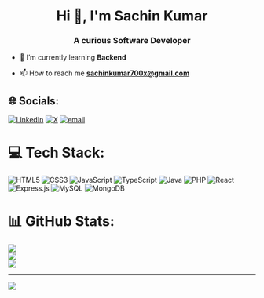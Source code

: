 <h1 align="center">Hi 👋, I'm Sachin Kumar</h1>
<h3 align="center">A curious Software Developer</h3>

- 🌱 I’m currently learning **Backend**

- 📫 How to reach me **sachinkumar700x@gmail.com**

## 🌐 Socials:
[![LinkedIn](https://img.shields.io/badge/LinkedIn-%230077B5.svg?logo=linkedin&logoColor=white)](https://linkedin.com/in/sachinkumar700x) [![X](https://img.shields.io/badge/X-black.svg?logo=X&logoColor=white)](https://x.com/sachinkumar700x) [![email](https://img.shields.io/badge/Email-D14836?logo=gmail&logoColor=white)](mailto:sachinkumar700x@gmail.com) 

# 💻 Tech Stack:
![HTML5](https://img.shields.io/badge/html5-%23E34F26.svg?style=for-the-badge&logo=html5&logoColor=white) ![CSS3](https://img.shields.io/badge/css3-%231572B6.svg?style=for-the-badge&logo=css3&logoColor=white) ![JavaScript](https://img.shields.io/badge/javascript-%23323330.svg?style=for-the-badge&logo=javascript&logoColor=%23F7DF1E) ![TypeScript](https://img.shields.io/badge/typescript-%23007ACC.svg?style=for-the-badge&logo=typescript&logoColor=white) ![Java](https://img.shields.io/badge/java-%23ED8B00.svg?style=for-the-badge&logo=openjdk&logoColor=white) ![PHP](https://img.shields.io/badge/php-%23777BB4.svg?style=for-the-badge&logo=php&logoColor=white) ![React](https://img.shields.io/badge/react-%2320232a.svg?style=for-the-badge&logo=react&logoColor=%2361DAFB) ![Express.js](https://img.shields.io/badge/express.js-%23404d59.svg?style=for-the-badge&logo=express&logoColor=%2361DAFB) ![MySQL](https://img.shields.io/badge/mysql-4479A1.svg?style=for-the-badge&logo=mysql&logoColor=white) ![MongoDB](https://img.shields.io/badge/MongoDB-%234ea94b.svg?style=for-the-badge&logo=mongodb&logoColor=white)
# 📊 GitHub Stats:
![](https://github-readme-stats.vercel.app/api?username=sachinkumar700x&theme=dark&hide_border=false&include_all_commits=false&count_private=false)<br/>
![](https://nirzak-streak-stats.vercel.app/?user=sachinkumar700x&theme=dark&hide_border=false)<br/>
![](https://github-readme-stats.vercel.app/api/top-langs/?username=sachinkumar700x&theme=dark&hide_border=false&include_all_commits=false&count_private=false&layout=compact)

---
[![](https://visitcount.itsvg.in/api?id=sachinkumar700x&icon=0&color=0)](https://visitcount.itsvg.in)

<!-- Proudly created with GPRM ( https://gprm.itsvg.in ) -->
